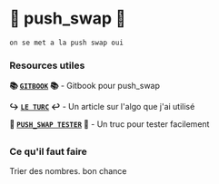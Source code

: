 # 🧮 push_swap 🧮

`on se met a la push swap oui`

### Resources utiles

**📚 [`GITBOOK`](https://42-cursus.gitbook.io/guide/rank-02/push_swap) 📚** - Gitbook pour push_swap

**↪️ [`LE TURC`](https://medium.com/@ayogun/push-swap-c1f5d2d41e97) ↩️** - Un article sur l'algo que j'ai utilisé

**🧪 [`PUSH_SWAP TESTER`](https://github.com/LeoFu9487/push_swap_tester) 🧪** - Un truc pour tester facilement

## 

### Ce qu'il faut faire

Trier des nombres. bon chance
